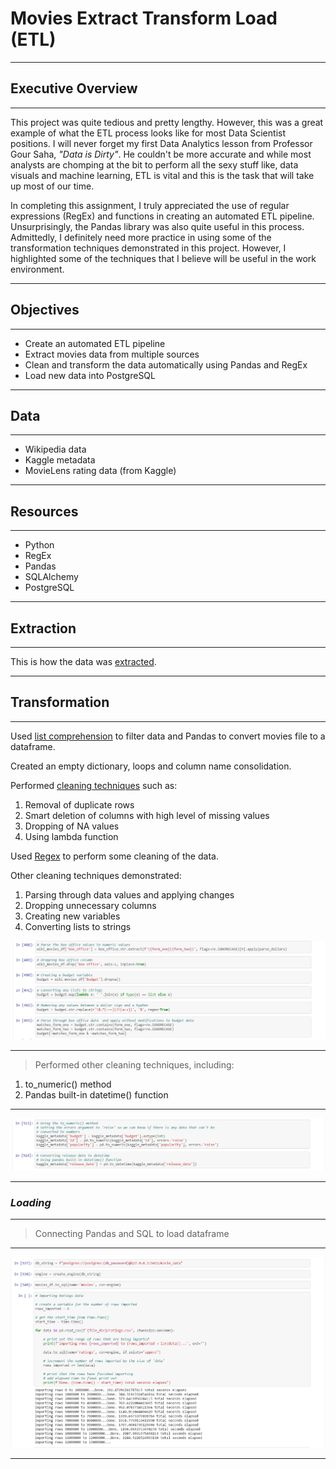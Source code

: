# Movies Extract Transform Load (ETL)

-------------------------
## Executive Overview ##
-------------------------
This project was quite tedious and pretty lengthy.  However, this was a great example of what the ETL
process looks like for most Data Scientist positions.  I will never forget my first Data Analytics lesson
from Professor Gour Saha, _"Data is Dirty"_.  He couldn't be more accurate and while most analysts are
chomping at the bit to perform all the sexy stuff like, data visuals and machine learning, ETL is vital 
and this is the task that will take up most of our time.

In completing this assignment, I truly appreciated the use of regular expressions (RegEx) and functions in 
creating an automated ETL pipeline.  Unsurprisingly, the Pandas library was also quite useful in this process.
Admittedly, I definitely need more practice in using some of the transformation techniques demonstrated in 
this project. However, I highlighted some of the techniques that I believe will be useful in the work 
environment.

-----------------
## Objectives ##
-----------------
* Create an automated ETL pipeline
* Extract movies data from multiple sources
* Clean and transform the data automatically using Pandas and RegEx
* Load new data into PostgreSQL

-----------
## Data ## 
-----------
* Wikipedia data
* Kaggle metadata
* MovieLens rating data (from Kaggle)

----------------
## Resources ##
----------------
* Python
* RegEx
* Pandas
* SQLAlchemy
* PostgreSQL

-----------------
## Extraction ##
-----------------
This is how the data was [extracted](https://github.com/GR8505/Movies-ETL/blob/master/Images/Extraction.png).

---------------------
## Transformation ##
---------------------
Used [list comprehension](https://github.com/GR8505/Movies-ETL/blob/master/Images/Transformation1.png) to filter data and  Pandas to convert movies file to a dataframe.

Created an empty dictionary, loops and column name consolidation.


Performed [cleaning techniques](https://github.com/GR8505/Movies-ETL/blob/master/Images/Transformation3.png) such as:
1. Removal of duplicate rows
2. Smart deletion of columns with high level of missing values
3. Dropping of NA values
4. Using lambda function

Used [Regex](https://github.com/GR8505/Movies-ETL/blob/master/Images/Transformation4.png) to perform some cleaning of the data.

Other cleaning techniques demonstrated:
1) Parsing through data values and applying changes
2) Dropping unnecessary columns
3) Creating new variables
4) Converting lists to strings

![](https://github.com/GR8505/Movies-ETL/blob/master/Images/Transformation5.png)


-------------------------------------------------------------------------------------------
> Performed other cleaning techniques, including:
1) to_numeric() method
2) Pandas built-in datetime() function
-------------------------------------------------------------------------------------------
![](https://github.com/GR8505/Movies-ETL/blob/master/Images/Transformation6.png)


-------------------------------------------------------------------------------------------
### _Loading_ ###

------------------------------------------------------------------------------------------
> Connecting Pandas and SQL to load dataframe
------------------------------------------------------------------------------------------
![](https://github.com/GR8505/Movies-ETL/blob/master/Images/Load.png)


------------------------------------------------------------------------------------------
